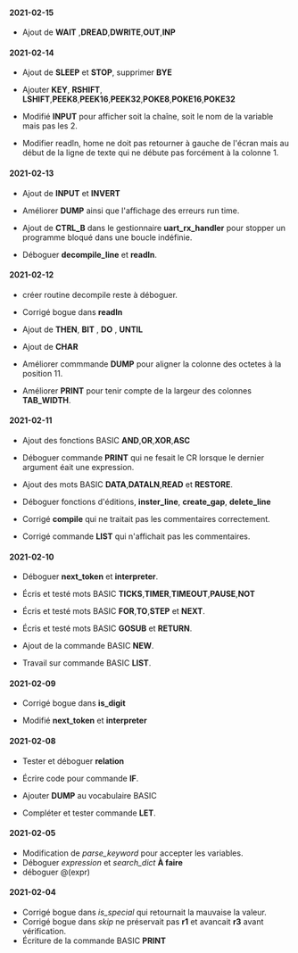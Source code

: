 #### 2021-02-15

* Ajout de **WAIT** ,**DREAD**,**DWRITE**,**OUT**,**INP** 

#### 2021-02-14

* Ajout de **SLEEP** et **STOP**, supprimer **BYE**
 
* Ajouter **KEY**, **RSHIFT**, **LSHIFT**,**PEEK8**,**PEEK16**,**PEEK32**,**POKE8**,**POKE16**,**POKE32**  

* Modifié **INPUT** pour afficher soit la chaîne, soit le nom de la variable mais pas les 2.

* Modifier readln, home ne doit pas retourner à gauche de l'écran mais au début de la ligne de texte qui ne débute pas forcément à la colonne 1.

#### 2021-02-13

* Ajout de **INPUT** et **INVERT**

* Améliorer **DUMP** ainsi que l'affichage des erreurs run time.

* Ajout de **CTRL_B** dans le gestionnaire **uart_rx_handler** pour stopper un programme bloqué dans une boucle indéfinie.

* Déboguer **decompile_line** et **readln**. 

#### 2021-02-12

* créer routine decompile reste à déboguer.

* Corrigé bogue dans **readln** 

* Ajout de **THEN**, **BIT** , **DO** , **UNTIL**

* Ajout de **CHAR** 

* Améliorer commmande **DUMP** pour aligner la colonne des octetes à la position 11.

* Améliorer **PRINT** pour tenir compte de la largeur des colonnes **TAB_WIDTH**.

#### 2021-02-11

* Ajout des fonctions BASIC **AND**,**OR**,**XOR**,**ASC** 

* Déboguer commande **PRINT** qui ne fesait le CR lorsque le dernier argument éait une expression.

* Ajout des mots BASIC  **DATA**,**DATALN**,**READ** et **RESTORE**.

* Déboguer fonctions d'éditions, **inster_line**, **create_gap**, **delete_line** 

* Corrigé **compile** qui ne traitait pas les commentaires correctement.

* Corrigé commande **LIST** qui n'affichait pas les commentaires.


#### 2021-02-10

* Déboguer **next_token** et **interpreter**.

* Écris et testé mots BASIC **TICKS**,**TIMER**,**TIMEOUT**,**PAUSE**,**NOT**

* Écris et testé mots BASIC **FOR**,**TO**,**STEP** et **NEXT**. 

* Écris et testé mots BASIC **GOSUB** et **RETURN**.

* Ajout de la commande BASIC **NEW**.

* Travail sur commande BASIC **LIST**. 

#### 2021-02-09

* Corrigé bogue dans **is_digit** 

* Modifié **next_token** et **interpreter**

#### 2021-02-08

* Tester et déboguer **relation**

* Écrire code pour commande **IF**. 

* Ajouter **DUMP** au vocabulaire BASIC 

* Compléter et tester commande **LET**.


#### 2021-02-05

* Modification de *parse_keyword* pour accepter les variables.
* Déboguer *expression* et *search_dict*
**À faire** 
* déboguer @(expr)

#### 2021-02-04

* Corrigé bogue dans *is_special* qui retournait la mauvaise la valeur.
* Corrigé bogue dans *skip* ne préservait pas **r1** et avancait **r3** avant vérification.
* Écriture de la commande BASIC **PRINT** 
 